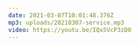```yaml
---
date: 2021-03-07T10:01:48.376Z
mp3: uploads/20210307-service.mp3
video: https://youtu.be/IQx5VcP3zD0
---
```

